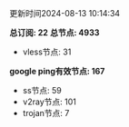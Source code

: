 更新时间2024-08-13 10:14:34

**总订阅: 22**
**总节点: 4933**
- vless节点: 31

**google ping有效节点: 167**
- ss节点: 59
- v2ray节点: 101
- trojan节点: 7
